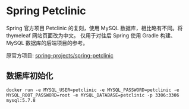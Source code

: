 # Spring Petclinic

Spring 官方项目 Petclinic 的复刻，使用 MySQL 数据库，相比略有不同。将 thymeleaf 网站页面改为中文。
仅用于对往后 Spring 使用 Gradle 构建、MySQL 数据库的后端项目的参考。

原官方项目: [spring-projects/spring-petclinic](https://github.com/spring-projects/spring-petclinic)

## 数据库初始化

```shell
docker run -e MYSQL_USER=petclinic -e MYSQL_PASSWORD=petclinic -e MYSQL_ROOT_PASSWORD=root -e MYSQL_DATABASE=petclinic -p 3306:3306 mysql:5.7.8
```
